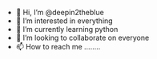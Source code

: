 - 👋 Hi, I’m @deepin2theblue
- 👀 I’m interested in everything
- 🌱 I’m currently learning python
- 💞️ I’m looking to collaborate on everyone
- 📫 How to reach me ........

<!---
deepin2theblue/deepin2theblue is a ✨ special ✨ repository because its `README.md` (this file) appears on your GitHub profile.
You can click the Preview link to take a look at your changes.
--->
